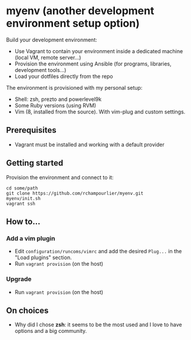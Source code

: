 # myenv (another development environment setup option)

Build your development environment:

- Use Vagrant to contain your environment inside a dedicated machine (local VM, remote server...)
- Provision the environment using Ansible (for programs, libraries, development tools...)
- Load your dotfiles directly from the repo

The environment is provisioned with my personal setup:

- Shell: zsh, prezto and powerlevel9k
- Some Ruby versions (using RVM)
- Vim (8, installed from the source). With vim-plug and custom settings.

## Prerequisites

- Vagrant must be installed and working with a default provider

## Getting started

Provision the environment and connect to it:

```
cd some/path
git clone https://github.com/rchampourlier/myenv.git
myenv/init.sh
vagrant ssh
```

## How to...

### Add a vim plugin

- Edit `configuration/runcoms/vimrc` and add the desired `Plug...` in the "Load plugins" section.
- Run `vagrant provision` (on the host)

### Upgrade

- Run `vagrant provision` (on the host)

## On choices

- Why did I chose **zsh**: it seems to be the most used and I love to have options and a big community.
